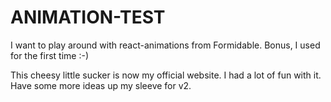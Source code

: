 # ANIMATION-TEST

I want to play around with react-animations from Formidable. Bonus, I used <Fragment> for the first time :-)

This cheesy little sucker is now my official website. I had a lot of fun with it. Have some more ideas up my sleeve for v2.
